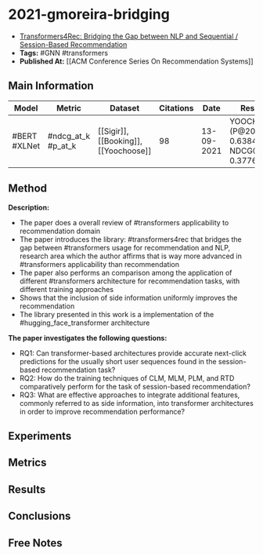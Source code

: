# 2021-gmoreira-bridging

- [Transformers4Rec: Bridging the Gap between NLP and Sequential / Session-Based Recommendation](https://www.semanticscholar.org/paper/Transformers4Rec%3A-Bridging-the-Gap-between-NLP-and-Moreira-Rabhi/dca4d9abbc82e57dfa52f932e893d467a63e0682)
- **Tags:** #GNN #transformers
- **Published At:** [[ACM Conference Series On Recommendation Systems]]

## Main Information

| Model        | Metric                | Dataset                                  | Citations | Date       | Results                                     |
| ------------ | --------------------- | ---------------------------------------- | --------- | ---------- | ------------------------------------------- |
| #BERT #XLNet | #ndcg_at_k<br>#p_at_k | [[Sigir]], [[Booking]],<br>[[Yoochoose]] | 98        | 13-09-2021 | YOOCHOOSE (P@20 = 0.6384, NDCG@20 = 0.3776) |


## Method

**Description:**
- The paper does a overall review of #transformers  applicability to recommendation domain
- The paper introduces the library: #transformers4rec that bridges the gap between #transformers usage for recommendation and NLP, research area which the author affirms that is way more advanced in #transformers applicability than recommendation
- The paper also performs an comparison among the application of different #transformers architecture for recommendation tasks, with different training approaches
- Shows that the inclusion of side information uniformly improves the recommendation
- The library presented in this work is a implementation of the #hugging_face_transformer architecture

**The paper investigates the following questions:**
- RQ1: Can transformer-based architectures provide accurate next-click predictions for the usually short user sequences found in the session-based recommendation task? 
- RQ2: How do the training techniques of CLM, MLM, PLM, and RTD comparatively perform for the task of session-based recommendation? 
- RQ3: What are effective approaches to integrate additional features, commonly referred to as side information, into transformer architectures in order to improve recommendation performance?
## Experiments

## Metrics

## Results

## Conclusions

## Free Notes
